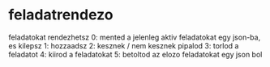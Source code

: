 # feladatrendezo
feladatokat rendezhetsz
0: mented a jelenleg aktiv feladatokat egy json-ba, es kilepsz
1: hozzaadsz
2: kesznek / nem kesznek pipalod
3: torlod a feladatot
4: kiirod a feladatokat
5: betoltod az elozo feladatokat egy json bol
